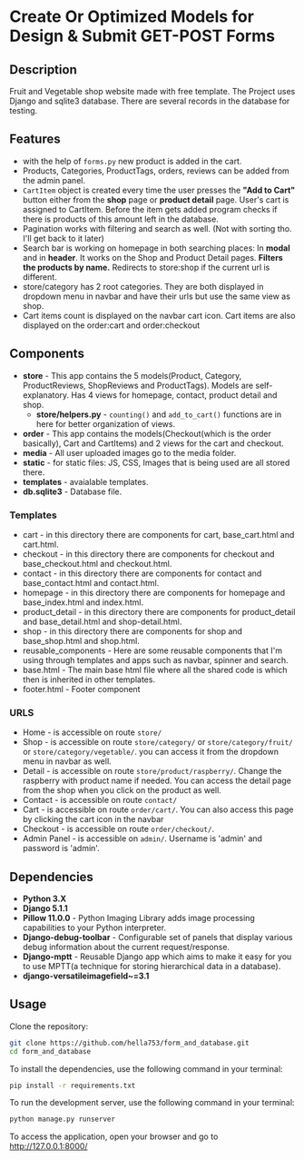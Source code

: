 # Create Or Optimized Models for Design & Submit GET-POST Forms


## Description 
Fruit and Vegetable shop website made with free template.
The Project uses Django and sqlite3 database. 
There are several records in the database for testing.

## **Features** ##
* with the help of `forms.py` new product is added in the cart.
* Products, Categories, ProductTags, orders, reviews can be added from the admin panel.
* `CartItem` object is created every time the user presses the **"Add to Cart"** button either from the **shop** page or **product detail** page. User's cart is assigned to CartItem. Before the item gets added program checks if there is products of this amount left in the database.
* Pagination works with filtering and search as well. (Not with sorting tho. I'll get back to it later)
* Search bar is working on homepage in both searching places: In **modal** and in **header**. It works on the Shop and Product Detail pages. **Filters the products by name.** Redirects to store:shop if the current url is different.
* store/category has 2 root categories. They are both displayed in dropdown menu in navbar and have their urls but use the same view as shop.
* Cart items count is displayed on the navbar cart icon. Cart items are also displayed on the order:cart and order:checkout


## **Components** ##
* **store** - This app contains the 5 models(Product, Category, ProductReviews, ShopReviews and ProductTags). Models are self-explanatory. Has 4 views for homepage, contact, product detail and shop.
  * **store/helpers.py** - `counting()` and `add_to_cart()` functions are in here for better organization of views.
* **order** - This app contains the models(Checkout(which is the order basically), Cart and CartItems) and 2 views for the cart and checkout.
* **media** - All user uploaded images go to the media folder.
* **static** - for static files: JS, CSS, Images that is being used are all stored there.
* **templates** - avaialable templates.
* **db.sqlite3** - Database file.


### Templates
  * cart - in this directory there are components for cart, base_cart.html and cart.html.
  * checkout - in this directory there are components for checkout and base_checkout.html and checkout.html.
  * contact - in this directory there are components for contact and base_contact.html and contact.html.
  * homepage - in this directory there are components for homepage and base_index.html and index.html.
  * product_detail - in this directory there are components for product_detail and base_detail.html and shop-detail.html.
  * shop - in this directory there are components for shop and base_shop.html and shop.html.
  * reusable_components - Here are some reusable components that I'm using through templates and apps such as navbar, spinner and search.
  * base.html - The main base html file where all the shared code is which then is inherited in other templates.
  * footer.html - Footer component

### URLS
  * Home - is accessible on route `store/`
  * Shop - is accessible on route `store/category/` or `store/category/fruit/` or `store/category/vegetable/`. you can access it from the dropdown menu in navbar as well.
  * Detail - is accessible on route `store/product/raspberry/`. Change the raspberry with product name if needed. You can access the detail page from the shop when you click on the product as well. 
  * Contact - is accessible on route `contact/`
  * Cart - is accessible on route `order/cart/`. You can also access this page by clicking the cart icon in the navbar 
  * Checkout - is accessible on route `order/checkout/`.
  * Admin Panel - is accessible on `admin/`. Username is 'admin' and password is 'admin'.


## Dependencies
* **Python 3.X**
* **Django 5.1.1**
* **Pillow 11.0.0** - Python Imaging Library adds image processing capabilities to your Python interpreter.
* **Django-debug-toolbar** - Configurable set of panels that display various debug information about the current request/response.
* **Django-mptt** - Reusable Django app which aims to make it easy for you to use MPTT(a technique for storing hierarchical data in a database).
* **django-versatileimagefield~=3.1**


## Usage
Clone the repository:
```bash
git clone https://github.com/hella753/form_and_database.git
cd form_and_database
```
To install the dependencies, use the following command in your terminal:
```bash
pip install -r requirements.txt
```
To run the development server, use the following command in your terminal:
```bash
python manage.py runserver
```
To access the application, open your browser and go to http://127.0.0.1:8000/
